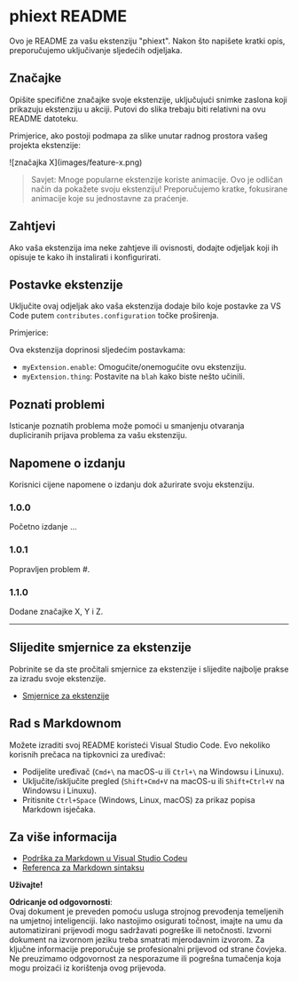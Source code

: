 # phiext README

Ovo je README za vašu ekstenziju "phiext". Nakon što napišete kratki opis, preporučujemo uključivanje sljedećih odjeljaka.

## Značajke

Opišite specifične značajke svoje ekstenzije, uključujući snimke zaslona koji prikazuju ekstenziju u akciji. Putovi do slika trebaju biti relativni na ovu README datoteku.

Primjerice, ako postoji podmapa za slike unutar radnog prostora vašeg projekta ekstenzije:

\!\[značajka X\]\(images/feature-x.png\)

> Savjet: Mnoge popularne ekstenzije koriste animacije. Ovo je odličan način da pokažete svoju ekstenziju! Preporučujemo kratke, fokusirane animacije koje su jednostavne za praćenje.

## Zahtjevi

Ako vaša ekstenzija ima neke zahtjeve ili ovisnosti, dodajte odjeljak koji ih opisuje te kako ih instalirati i konfigurirati.

## Postavke ekstenzije

Uključite ovaj odjeljak ako vaša ekstenzija dodaje bilo koje postavke za VS Code putem `contributes.configuration` točke proširenja.

Primjerice:

Ova ekstenzija doprinosi sljedećim postavkama:

* `myExtension.enable`: Omogućite/onemogućite ovu ekstenziju.
* `myExtension.thing`: Postavite na `blah` kako biste nešto učinili.

## Poznati problemi

Isticanje poznatih problema može pomoći u smanjenju otvaranja dupliciranih prijava problema za vašu ekstenziju.

## Napomene o izdanju

Korisnici cijene napomene o izdanju dok ažurirate svoju ekstenziju.

### 1.0.0

Početno izdanje ...

### 1.0.1

Popravljen problem #.

### 1.1.0

Dodane značajke X, Y i Z.

---

## Slijedite smjernice za ekstenzije

Pobrinite se da ste pročitali smjernice za ekstenzije i slijedite najbolje prakse za izradu svoje ekstenzije.

* [Smjernice za ekstenzije](https://code.visualstudio.com/api/references/extension-guidelines)

## Rad s Markdownom

Možete izraditi svoj README koristeći Visual Studio Code. Evo nekoliko korisnih prečaca na tipkovnici za uređivač:

* Podijelite uređivač (`Cmd+\` na macOS-u ili `Ctrl+\` na Windowsu i Linuxu).
* Uključite/isključite pregled (`Shift+Cmd+V` na macOS-u ili `Shift+Ctrl+V` na Windowsu i Linuxu).
* Pritisnite `Ctrl+Space` (Windows, Linux, macOS) za prikaz popisa Markdown isječaka.

## Za više informacija

* [Podrška za Markdown u Visual Studio Codeu](http://code.visualstudio.com/docs/languages/markdown)
* [Referenca za Markdown sintaksu](https://help.github.com/articles/markdown-basics/)

**Uživajte!**

**Odricanje od odgovornosti**:  
Ovaj dokument je preveden pomoću usluga strojnog prevođenja temeljenih na umjetnoj inteligenciji. Iako nastojimo osigurati točnost, imajte na umu da automatizirani prijevodi mogu sadržavati pogreške ili netočnosti. Izvorni dokument na izvornom jeziku treba smatrati mjerodavnim izvorom. Za ključne informacije preporučuje se profesionalni prijevod od strane čovjeka. Ne preuzimamo odgovornost za nesporazume ili pogrešna tumačenja koja mogu proizaći iz korištenja ovog prijevoda.